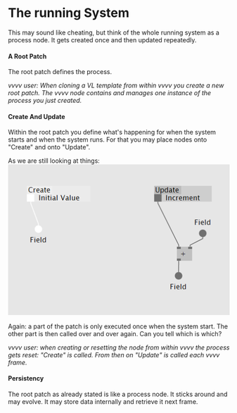 # The running System

This may sound like cheating, but think of the whole running system as a process node. It gets created once and then updated repeatedly.

#### A Root Patch

The root patch defines the process.

*vvvv user: When cloning a VL template from within vvvv you create a new root patch. The vvvv node contains and manages one instance of the process you just created.*

#### Create And Update

Within the root patch you define what's happening for when the system starts and when the system runs. For that you may place nodes onto "Create" and onto "Update". 

As we are still looking at things: 
<img src="createandupdate.png" />

Again: a part of the patch is only executed once when the system start. The other part is then called over and over again. Can you tell which is which?

*vvvv user: when creating or resetting the node from within vvvv the process gets reset: "Create" is called. From then on "Update" is called each vvvv frame.*

#### Persistency
The root patch as already stated is like a process node. It sticks around and may evolve. It may store data internally and retrieve it next frame. 